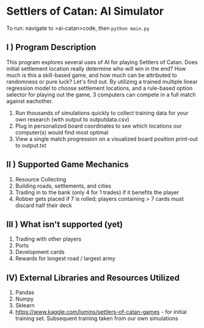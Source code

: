 # Settlers of Catan: AI Simulator
To run: navigate to >ai-catan>code, then `python main.py` 
## I ) Program Description
This program explores several uses of AI for playing Settlers of Catan. Does initial settlement location really determine who will win in the end? How much is this a skill-based game, and how much can be attributed to randomness or pure luck? Let's find out.
By utilizing a trained multiple linear regression model to choose settlement locations, and a rule-based option selector for playing out the game, 3 computers can compete in a full match against eachother. 
  1. Run thousands of simulations quickly to collect training data for your own research (with output to outputdata.csv)
  2. Plug in personalized board coordinates to see which locations our computer(s) would find most optimal
  3. View a single match progression on a  visualized board position print-out to output.txt

## II ) Supported Game Mechanics
  1. Resource Collecting
  2. Building roads, settlements, and cities
  3. Trading in to the bank (only 4 for 1 trades) if it benefits the player
  4. Robber gets placed if 7 is rolled; players containing > 7 cards must discard half their deck

## III ) What isn't supported (yet)
  1. Trading with other players
  2. Ports
  3. Development cards
  4. Rewards for longest road / largest army

## IV) External Libraries and Resources Utilized
  1. Pandas
  2. Numpy
  3. Sklearn
  4. https://www.kaggle.com/lumins/settlers-of-catan-games - for initial training set. Subsequent training taken from our own simulations